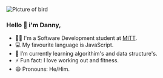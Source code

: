 ![Picture of bird](https://upload.wikimedia.org/wikipedia/commons/thumb/4/45/Eopsaltria_australis_-_Mogo_Campground.jpg/640px-Eopsaltria_australis_-_Mogo_Campground.jpg)

  ### Hello 👋 i'm Danny,
- 🧑‍🎓 I'm a Software Development student at [MITT](https://mitt.ca/).
- 💻 My favourite language is JavaScript.
- 🌱 I’m currently learning algorithim's and data structure's.
- ⚡ Fun fact: I love working out and fitness.
- 😄 Pronouns: He/Him.
